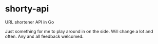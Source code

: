 # shorty-api
URL shortener API in Go

Just something for me to play around in on the side. Will change a lot and often.
Any and all feedback welcomed.
